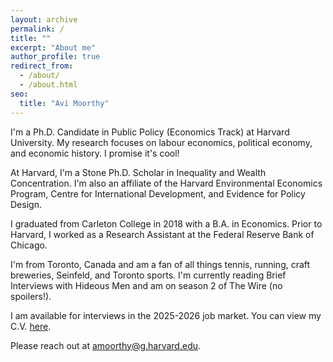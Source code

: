 ```yaml
---
layout: archive
permalink: /
title: ""
excerpt: "About me"
author_profile: true
redirect_from: 
  - /about/
  - /about.html
seo:
  title: "Avi Moorthy"
---
```


I'm a Ph.D. Candidate in Public Policy (Economics Track) at Harvard University. My research focuses on labour economics, political economy, and economic history. I promise it's cool!  

At Harvard, I'm a Stone Ph.D. Scholar in Inequality and Wealth Concentration. I'm also an affiliate of the Harvard Environmental Economics Program, Centre for International Development, and Evidence for Policy Design.  

I graduated from Carleton College in 2018 with a B.A. in Economics. Prior to Harvard, I worked as a Research Assistant at the Federal Reserve Bank of Chicago. 

I'm from Toronto, Canada and am a fan of all things tennis, running, craft breweries, Seinfeld, and Toronto sports. I'm currently reading Brief Interviews with Hideous Men and am on season 2 of The Wire (no spoilers!).  

I am available for interviews in the 2025-2026 job market. You can view my C.V. [here](https://avi-moorthy.github.io/files/Moorthy_CV.pdf). 

Please reach out at [amoorthy@g.harvard.edu](mailto:amoorthy@g.harvard.edu).